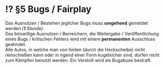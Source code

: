 # ⁉ §5 Bugs / Fairplay

Das Ausnutzen / Bestehen jeglicher Bugs muss **umgehend** gemeldet werden _(**1** Stunde)_.\
Das böswillige Ausnutzen / Berreichern, die Weitergabe / Veröffentlichung  eines Bugs / kritischen Fehlers wird mit einem **permanenten** Ausschluss geahndet.\
Alle Autos, in welche man von hinten (durch die Heckscheibe) nicht reinschießen kann oder in irgend einer Form kugelsicher sind, dürfen nicht zum Kämpfen benutzt werden. Ein Verstoß wird als Bugabuse bestraft.
